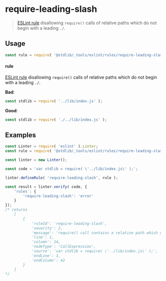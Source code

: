 <!--

@license Apache-2.0

Copyright (c) 2022 The Stdlib Authors.

Licensed under the Apache License, Version 2.0 (the "License");
you may not use this file except in compliance with the License.
You may obtain a copy of the License at

   http://www.apache.org/licenses/LICENSE-2.0

Unless required by applicable law or agreed to in writing, software
distributed under the License is distributed on an "AS IS" BASIS,
WITHOUT WARRANTIES OR CONDITIONS OF ANY KIND, either express or implied.
See the License for the specific language governing permissions and
limitations under the License.

-->

# require-leading-slash

> [ESLint rule][eslint-rules] disallowing `require()` calls of relative paths which do not begin with a leading `./`.

<section class="intro">

</section>

<!-- /.intro -->

<section class="usage">

## Usage

```javascript
const rule = require( '@stdlib/_tools/eslint/rules/require-leading-slash' );
```

#### rule

[ESLint rule][eslint-rules] disallowing `require()` calls of relative paths which do not begin with a leading `./`.

**Bad**:

<!-- run-disable -->

<!-- eslint-disable stdlib/require-leading-slash, stdlib/require-file-extensions, stdlib/no-require-index -->

```javascript
const stdlib = require( '../lib/index.js' );
```

**Good**:

<!-- eslint-disable stdlib/require-file-extensions, stdlib/no-require-index -->

```javascript
const stdlib = require( './../lib/index.js' );
```

</section>

<!-- /.usage -->

<section class="examples">

## Examples

<!-- eslint no-undef: "error" -->

```javascript
const Linter = require( 'eslint' ).Linter;
const rule = require( '@stdlib/_tools/eslint/rules/require-leading-slash' );

const linter = new Linter();

const code = 'var stdlib = require( \'../lib/index.js\' );';

linter.defineRule( 'require-leading-slash', rule );

const result = linter.verify( code, {
    'rules': {
        'require-leading-slash': 'error'
    }
});
/* returns
    [
        {
            'ruleId': 'require-leading-slash',
            'severity': 2,
            'message': 'require() call contains a relative path which does not begin with a leading `./`',
            'line': 1,
            'column': 14,
            'nodeType': 'CallExpression',
            'source': 'var stdlib = require( \'../lib/index.js\' );',
            'endLine': 1,
            'endColumn': 42
        }
    ]
*/
```

</section>

<!-- /.examples -->

<!-- Section for related `stdlib` packages. Do not manually edit this section, as it is automatically populated. -->

<section class="related">

</section>

<!-- /.related -->

<!-- Section for all links. Make sure to keep an empty line after the `section` element and another before the `/section` close. -->

<section class="links">

[eslint-rules]: https://eslint.org/docs/developer-guide/working-with-rules

</section>

<!-- /.links -->
